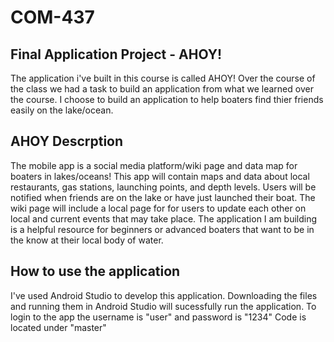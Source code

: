 # COM-437 

## Final Application Project - AHOY!
The application i've built in this course is called AHOY! Over the course of the class we had a task to build an application from what we learned over the course. I choose to build an application to help boaters find thier friends easily on the lake/ocean. 

## AHOY Descrption 
The mobile app is a social media platform/wiki page and data map for boaters in lakes/oceans! This app will contain maps and data about local restaurants, gas stations, launching points, and depth levels. Users will be notified when friends are on the lake or have just launched their boat. The wiki page will include a local page for for users to update each other on local and current events that may take place. The application I am building is a helpful resource for beginners or advanced boaters that want to be in the know at their local body of water. 

## How to use the application
I've used Android Studio to develop this application. Downloading the files and running them in Android Studio will sucessfully run the application. 
To login to the app the username is "user" and password is "1234"
Code is located under "master"
